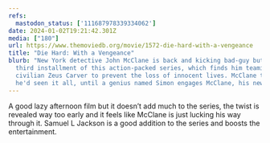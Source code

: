```yaml
---
refs:
  mastodon_status: ['111687978339334062']
date: 2024-01-02T19:21:42.301Z
media: ["180"]
url: https://www.themoviedb.org/movie/1572-die-hard-with-a-vengeance
title: "Die Hard: With a Vengeance"
blurb: "New York detective John McClane is back and kicking bad-guy butt in the
  third installment of this action-packed series, which finds him teaming with
  civilian Zeus Carver to prevent the loss of innocent lives. McClane thought
  he'd seen it all, until a genius named Simon engages McClane, his new "
---
```


<p>A good lazy afternoon film but it doesn’t add much to the series, the twist is revealed way too early and it feels like McClane is just lucking his way through it. Samuel L Jackson is a good addition to the series and boosts the entertainment.  </p>
